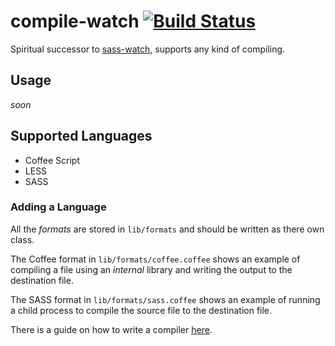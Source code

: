 # compile-watch [![Build Status](https://travis-ci.org/Arcath/compile-watch.svg)](https://travis-ci.org/Arcath/compile-watch)

Spiritual successor to [sass-watch], supports any kind of compiling.

## Usage

_soon_

## Supported Languages

 - Coffee Script
 - LESS
 - SASS

### Adding a Language

All the _formats_ are stored in `lib/formats` and should be written as there own class.

The Coffee format in `lib/formats/coffee.coffee` shows an example of compiling a file using an _internal_ library and writing the output to the destination file.

The SASS format in `lib/formats/sass.coffee` shows an example of running a child process to compile the source file to the destination file.

There is a guide on how to write a compiler [here](http://arcath.net/2015/04/27/creating-the-less-compiler-for-compile-watch.html).

[sass-watch]: https://github.com/Arcath/sass-watch
